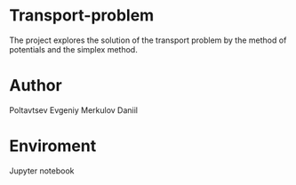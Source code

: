 # Transport-problem

The project explores the solution of the transport problem by the method of potentials and the simplex method.

# Author 

Poltavtsev Evgeniy
Merkulov Daniil

# Enviroment

Jupyter notebook
